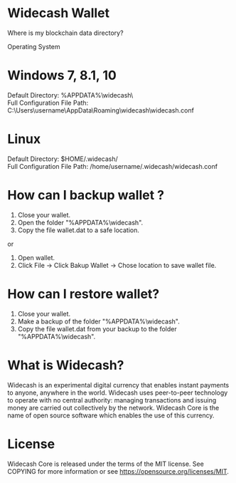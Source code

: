 Widecash Wallet
===========================

Where is my blockchain data directory?

Operating System             

Windows 7, 8.1, 10
===========================
Default Directory: %APPDATA%\widecash\	   
Full Configuration File Path: C:\Users\username\AppData\Roaming\widecash\widecash.conf

Linux
===========================
Default Directory: $HOME/.widecash/	            
Full Configuration File Path: /home/username/.widecash/widecash.conf

How can I backup wallet ?
===========================
1) Close your wallet. 
2) Open the folder "%APPDATA%\widecash\". 
3) Copy the file wallet.dat to a safe location.

or 

1) Open wallet.
2) Click File -> Click Bakup Wallet -> Chose location to save wallet file.

How can I restore wallet?
===========================
1) Close your wallet. 
2) Make a backup of the folder "%APPDATA%\widecash\". 
3) Copy the file wallet.dat from your backup to the folder "%APPDATA%\widecash\".

What is Widecash?
===========================
Widecash is an experimental digital currency that enables instant payments to anyone, anywhere in the world. Widecash uses peer-to-peer technology to operate with no central authority: managing transactions and issuing money are carried out collectively by the network. Widecash Core is the name of open source software which enables the use of this currency.

License
===========================
Widecash Core is released under the terms of the MIT license. See COPYING for more information or see https://opensource.org/licenses/MIT.
